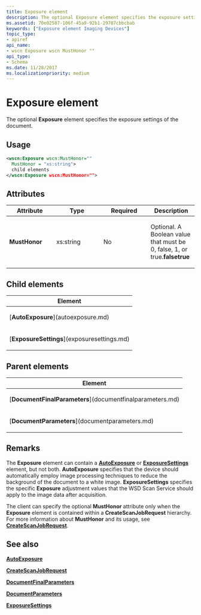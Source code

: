 ```yaml
---
title: Exposure element
description: The optional Exposure element specifies the exposure settings of the document.
ms.assetid: 70e02507-106f-45a9-92b1-29707cbbcbab
keywords: ["Exposure element Imaging Devices"]
topic_type:
- apiref
api_name:
- wscn Exposure wscn MustHonor ""
api_type:
- Schema
ms.date: 11/28/2017
ms.localizationpriority: medium
---
```


# Exposure element


The optional **Exposure** element specifies the exposure settings of the document.

Usage
-----

```xml
<wscn:Exposure wscn:MustHonor=""
  MustHonor = "xs:string">
  child elements
</wscn:Exposure wscn:MustHonor="">
```

Attributes
----------

<table>
<colgroup>
<col width="25%" />
<col width="25%" />
<col width="25%" />
<col width="25%" />
</colgroup>
<thead>
<tr class="header">
<th>Attribute</th>
<th>Type</th>
<th>Required</th>
<th>Description</th>
</tr>
</thead>
<tbody>
<tr class="odd">
<td><p><strong><strong>MustHonor</strong></strong></p></td>
<td><p>xs:string</p></td>
<td><p>No</p></td>
<td><p></p>
<p>Optional. A Boolean value that must be 0, false, 1, or true.<strong>falsetrue</strong></p></td>
</tr>
</tbody>
</table>

## Child elements


<table>
<colgroup>
<col width="100%" />
</colgroup>
<thead>
<tr class="header">
<th>Element</th>
</tr>
</thead>
<tbody>
<tr class="odd">
<td><p>[<strong>AutoExposure</strong>](autoexposure.md)</p></td>
</tr>
<tr class="even">
<td><p>[<strong>ExposureSettings</strong>](exposuresettings.md)</p></td>
</tr>
</tbody>
</table>

## Parent elements


<table>
<colgroup>
<col width="100%" />
</colgroup>
<thead>
<tr class="header">
<th>Element</th>
</tr>
</thead>
<tbody>
<tr class="odd">
<td><p>[<strong>DocumentFinalParameters</strong>](documentfinalparameters.md)</p></td>
</tr>
<tr class="even">
<td><p>[<strong>DocumentParameters</strong>](documentparameters.md)</p></td>
</tr>
</tbody>
</table>

Remarks
-------

The **Exposure** element can contain a [**AutoExposure**](autoexposure.md) or [**ExposureSettings**](exposuresettings.md) element, but not both. **AutoExposure** specifies that the device should automatically employ image processing techniques to reduce the background of the document to a white image. **ExposureSettings** specifies the specific **Exposure** adjustment values that the WSD Scan Service should apply to the image data after acquisition.

The client can specify the optional **MustHonor** attribute only when the **Exposure** element is contained within a **CreateScanJobRequest** hierarchy. For more information about **MustHonor** and its usage, see [**CreateScanJobRequest**](createscanjobrequest.md).

## See also


[**AutoExposure**](autoexposure.md)

[**CreateScanJobRequest**](createscanjobrequest.md)

[**DocumentFinalParameters**](documentfinalparameters.md)

[**DocumentParameters**](documentparameters.md)

[**ExposureSettings**](exposuresettings.md)

 

 







